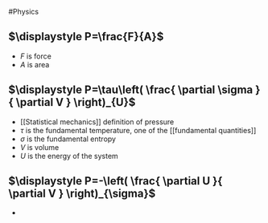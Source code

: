 #Physics
## $\displaystyle P=\frac{F}{A}$
* $\displaystyle F$ is force
* $\displaystyle A$ is area
## $\displaystyle P=\tau\left( \frac{ \partial \sigma }{ \partial V } \right)_{U}$
* [[Statistical mechanics]] definition of pressure
* $\displaystyle \tau$ is the fundamental temperature, one of the [[fundamental quantities]]
* $\displaystyle \sigma$ is the fundamental entropy
* $\displaystyle V$ is volume
* $\displaystyle U$ is the energy of the system
## $\displaystyle P=-\left( \frac{ \partial U }{ \partial V } \right)_{\sigma}$
* 